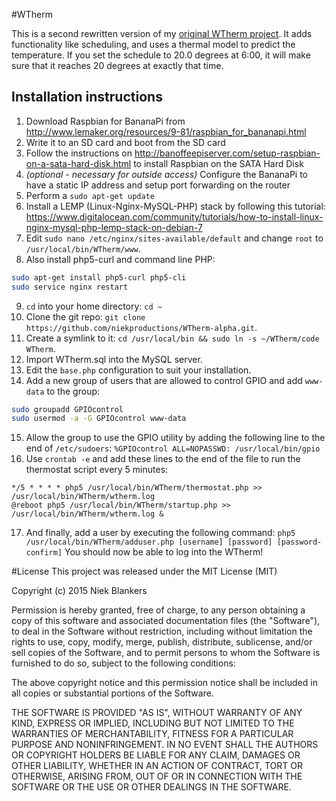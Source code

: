 #WTherm

This is a second rewritten version of my [original WTherm project](https://github.com/NiekProductions/WTherm-alpha/). It adds functionality like scheduling, and uses a thermal model to predict the temperature. If you set the schedule to 20.0 degrees at 6:00, it will make sure that it reaches 20 degrees at exactly that time.

## Installation instructions
1. Download Raspbian for BananaPi from http://www.lemaker.org/resources/9-81/raspbian_for_bananapi.html
2. Write it to an SD card and boot from the SD card
3. Follow the instructions on http://banoffeepiserver.com/setup-raspbian-on-a-sata-hard-disk.html to install Raspbian on the SATA Hard Disk
4. *(optional - necessary for outside access)* Configure the BananaPi to have a static IP address and setup port forwarding on the router
6. Perform a `sudo apt-get update`
7. Install a LEMP (Linux-Nginx-MySQL-PHP) stack by following this tutorial: https://www.digitalocean.com/community/tutorials/how-to-install-linux-nginx-mysql-php-lemp-stack-on-debian-7
8. Edit `sudo nano /etc/nginx/sites-available/default` and change `root` to `/usr/local/bin/WTherm/www`.
9. Also install php5-curl and command line PHP:
```bash
sudo apt-get install php5-curl php5-cli
sudo service nginx restart
```
9. `cd` into your home directory: `cd ~`
10. Clone the git repo: `git clone https://github.com/niekproductions/WTherm-alpha.git`.
11. Create a symlink to it: `cd /usr/local/bin && sudo ln -s ~/WTherm/code WTherm`.
12. Import WTherm.sql into the MySQL server.
13. Edit the `base.php` configuration to suit your installation.
14. Add a new group of users that are allowed to control GPIO and add `www-data` to the group:
```bash
sudo groupadd GPIOcontrol
sudo usermod -a -G GPIOcontrol www-data
```
15. Allow the group to use the GPIO utility by adding the following line to the end of `/etc/sudoers`:
`%GPIOcontrol ALL=NOPASSWD: /usr/local/bin/gpio`
16. Use `crontab -e` and add these lines to the end of the file to run the thermostat script every 5 minutes:
```
*/5 * * * * php5 /usr/local/bin/WTherm/thermostat.php >> /usr/local/bin/WTherm/wtherm.log
@reboot php5 /usr/local/bin/WTherm/startup.php >> /usr/local/bin/WTherm/wtherm.log &
```
17. And finally, add a user by executing the following command:
`php5 /usr/local/bin/WTherm/adduser.php [username] [password] [password-confirm]`
You should now be able to log into the WTherm!

#License
This project was released under the MIT License (MIT)

Copyright (c) 2015 Niek Blankers

Permission is hereby granted, free of charge, to any person obtaining a copy
of this software and associated documentation files (the "Software"), to deal
in the Software without restriction, including without limitation the rights
to use, copy, modify, merge, publish, distribute, sublicense, and/or sell
copies of the Software, and to permit persons to whom the Software is
furnished to do so, subject to the following conditions:

The above copyright notice and this permission notice shall be included in all
copies or substantial portions of the Software.

THE SOFTWARE IS PROVIDED "AS IS", WITHOUT WARRANTY OF ANY KIND, EXPRESS OR
IMPLIED, INCLUDING BUT NOT LIMITED TO THE WARRANTIES OF MERCHANTABILITY,
FITNESS FOR A PARTICULAR PURPOSE AND NONINFRINGEMENT. IN NO EVENT SHALL THE
AUTHORS OR COPYRIGHT HOLDERS BE LIABLE FOR ANY CLAIM, DAMAGES OR OTHER
LIABILITY, WHETHER IN AN ACTION OF CONTRACT, TORT OR OTHERWISE, ARISING FROM,
OUT OF OR IN CONNECTION WITH THE SOFTWARE OR THE USE OR OTHER DEALINGS IN THE
SOFTWARE.
